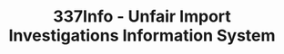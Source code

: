---
bigquery: https://console.cloud.google.com/bigquery?p=patents-public-data&d=usitc_investigations&page=dataset&project=sheets-management-319211
citation: US International Trade Commission 337Info Unfair Import Investigations Information
  System
contributors: US International Trade Comission
cost: None
description: US International Trade Commission 337Info Unfair Import Investigations
  Information System contains data on investigations done under Section 337. Section
  337 declares the infringement of certain statutory intellectual property rights
  and other forms of unfair competition in import trade to be unlawful practices.
  Most Section 337 investigations involve allegations of patent or registered trademark
  infringement.
documentation: FAQ and tutorial available on the site
last_edit: 04/07/2022, 19:40:47
location: https://pubapps2.usitc.gov/337external/
maintained_by: US International Trade Comission
schema_fields:
- actualStartDateEvidHear
- gcAttorney
- htsNumbers
- cafcAppeals
- dateComplaintFiled
- docketNo
- copyrightNumbers
- finalDetViolation
- teoIdDueDate
- finalIdOnViolationDue
- teoProceedingInvolved
- aljAssigned
- markmanHearing
- actualEndDateEvidHear
- scheduledEndDateEvidHear
- finalDetNoViolation
- issueDateOtherNonFinal
- complainant
- currentStatus
- teoReliefGranted
- patentNumber
- patentNumbers
- targetDate
- dateOfPublicationFrNotice
- ouiiAttorney
- trademarkNumbers
- title
- investigationTermDate
- publication_number
- dateCreated
- scheduledStartDateEvidHear
- teoIdIssueDate
- invUnfairAct
- investigationType
- internalRemand
- respondent
- investigationNo
- id
- finalIdOnViolationIssue
- ouiiParticipation
- currentActiveALJ
- endDateMarkmanHearing
- startDateMarkmanHearing
- lastUpdated
shortname: unfair_import_investigations
tags:
- import
- legal
- trade
timeframe: 2008-2021 (prior to 2008 downloadable as a JSON file)
title: 337Info - Unfair Import Investigations Information System
uuid: 2721f5ec-e599-4890-9265-9706719fc71e
---
